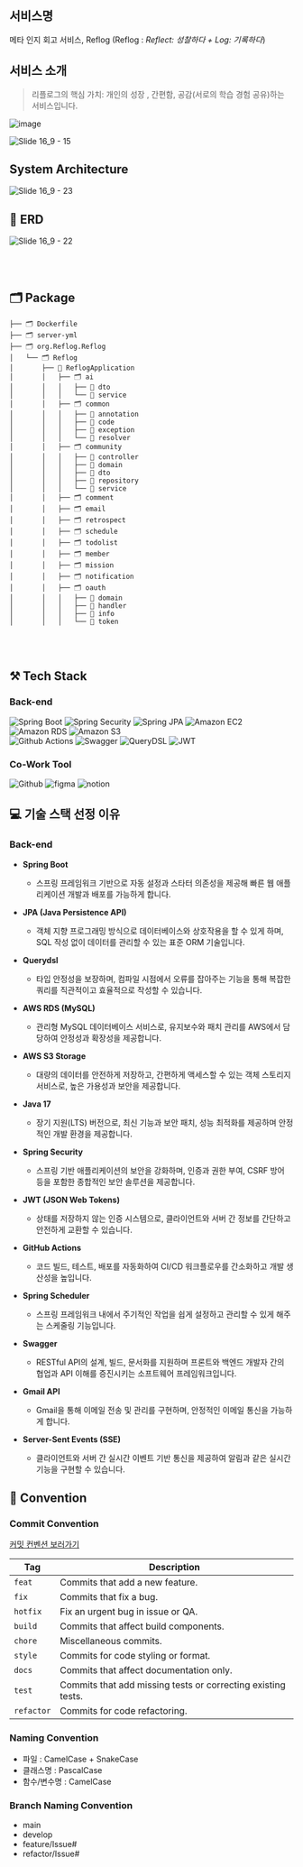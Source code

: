 ##  서비스명
메타 인지 회고 서비스, Reflog (Reflog : *Reflect: 성찰하다 + Log: 기록하다*)

## 서비스 소개
> 리플로그의 핵심 가치: 개인의 성장 , 간편함, 공감(서로의 학습 경험 공유)하는 서비스입니다.
> 
![image](https://github.com/user-attachments/assets/00cb07e2-289b-4ad2-8b1b-e7235d3cdf70)

![Slide 16_9 - 15](https://github.com/user-attachments/assets/9f133179-2b86-4e2a-b675-83f352669d23)


## System Architecture
![Slide 16_9 - 23](https://github.com/user-attachments/assets/35918f4d-472c-4c0a-98b3-ce9f49891fa9)

## 📜 ERD
![Slide 16_9 - 22](https://github.com/user-attachments/assets/67ccaed0-65fc-43b0-bf34-ab27a9ae4bea)

<br><br>
## 🗂️ Package
```
├── 🗂️ Dockerfile
├── 🗂️ server-yml
├── 🗂️ org.Reflog.Reflog
│   └── 🗂️ Reflog
│       ├── 💽 ReflogApplication
│       │   ├── 🗂️ ai
│       │   │   ├── 📂 dto
│       │   │   └── 📂 service
│       │   ├── 🗂️ common
│       │   │   ├── 📂 annotation
│       │   │   ├── 📂 code
│       │   │   ├── 📂 exception
│       │   │   └── 📂 resolver
│       │   ├── 🗂️ community
│       │   │   ├── 📂 controller
│       │   │   ├── 📂 domain
│       │   │   ├── 📂 dto
│       │   │   ├── 📂 repository
│       │   │   └── 📂 service
│       │   ├── 🗂️ comment
│       │   ├── 🗂️ email
│       │   ├── 🗂️ retrospect
│       │   ├── 🗂️ schedule
│       │   ├── 🗂️ todolist
│       │   ├── 🗂️ member
│       │   ├── 🗂️ mission
│       │   ├── 🗂️ notification
│       │   ├── 🗂️ oauth
│       │   │   ├── 📂 domain
│       │   │   ├── 📂 handler
│       │   │   ├── 📂 info
│       │   │   └── 📂 token
```
<br><br>

## ⚒️ Tech Stack
### Back-end
![Spring Boot](https://img.shields.io/badge/Spring%20Boot-%6DB33F?logo=springboot&logoColor=white)
![Spring Security](https://img.shields.io/badge/Spring%20Security-%6DB33F?logo=springsecurity&logoColor=white)
![Spring JPA](https://img.shields.io/badge/Spring%20JPA-%6DB33F?logo=&logoColor=white)
![Amazon EC2](https://img.shields.io/badge/Amazon%20EC2-FF9900?logo=amazonec2&logoColor=white)
![Amazon RDS](https://img.shields.io/badge/Amazon%20RDS-527FFF?logo=amazonRDS&logoColor=white)
![Amazon S3](https://img.shields.io/badge/Amazon%20S3-FC390E?logo=amazons3&logoColor=white) <br>
![Github Actions](https://img.shields.io/badge/Github%20Actions-2088FF?logo=githubactions&logoColor=white) ![Swagger](https://img.shields.io/badge/Swagger-85EA2D?logo=swagger&logoColor=white)
![QueryDSL](https://img.shields.io/badge/QueryDSL-00465B?logo=&logoColor=white)
![JWT](https://img.shields.io/badge/JWT-512BD4?logo=&logoColor=white) <br>

### Co-Work Tool
![Github](https://img.shields.io/badge/Github-181717?logo=github&logoColor=white)
![figma](https://img.shields.io/badge/Figma-F24E1E?logo=figma&logoColor=white)
![notion](https://img.shields.io/badge/Notion-000000?logo=notion&logoColor=white)

## 💻 기술 스택 선정 이유
### Back-end
- **Spring Boot**
  - 스프링 프레임워크 기반으로 자동 설정과 스타터 의존성을 제공해 빠른 웹 애플리케이션 개발과 배포를 가능하게 합니다.

- **JPA (Java Persistence API)**
  - 객체 지향 프로그래밍 방식으로 데이터베이스와 상호작용을 할 수 있게 하며, SQL 작성 없이 데이터를 관리할 수 있는 표준 ORM 기술입니다.

- **Querydsl**
  - 타입 안정성을 보장하며, 컴파일 시점에서 오류를 잡아주는 기능을 통해 복잡한 쿼리를 직관적이고 효율적으로 작성할 수 있습니다.

- **AWS RDS (MySQL)**
  - 관리형 MySQL 데이터베이스 서비스로, 유지보수와 패치 관리를 AWS에서 담당하여 안정성과 확장성을 제공합니다.

- **AWS S3 Storage**
  - 대량의 데이터를 안전하게 저장하고, 간편하게 액세스할 수 있는 객체 스토리지 서비스로, 높은 가용성과 보안을 제공합니다.

- **Java 17**
  - 장기 지원(LTS) 버전으로, 최신 기능과 보안 패치, 성능 최적화를 제공하며 안정적인 개발 환경을 제공합니다.
  
- **Spring Security**
  - 스프링 기반 애플리케이션의 보안을 강화하며, 인증과 권한 부여, CSRF 방어 등을 포함한 종합적인 보안 솔루션을 제공합니다.

- **JWT (JSON Web Tokens)**
  - 상태를 저장하지 않는 인증 시스템으로, 클라이언트와 서버 간 정보를 간단하고 안전하게 교환할 수 있습니다.

- **GitHub Actions**
  - 코드 빌드, 테스트, 배포를 자동화하여 CI/CD 워크플로우를 간소화하고 개발 생산성을 높입니다.
 
- **Spring Scheduler**
  - 스프링 프레임워크 내에서 주기적인 작업을 쉽게 설정하고 관리할 수 있게 해주는 스케줄링 기능입니다.

- **Swagger**
  - RESTful API의 설계, 빌드, 문서화를 지원하며 프론트와 백엔드 개발자 간의 협업과 API 이해를 증진시키는 소프트웨어 프레임워크입니다.

- **Gmail API**
  - Gmail을 통해 이메일 전송 및 관리를 구현하며, 안정적인 이메일 통신을 가능하게 합니다.
  
- **Server-Sent Events (SSE)**
  - 클라이언트와 서버 간 실시간 이벤트 기반 통신을 제공하여 알림과 같은 실시간 기능을 구현할 수 있습니다.

## 📌 Convention
### Commit Convention
[커밋 컨벤션 보러가기](https://ebony-booklet-855.notion.site/18c84ddcb3c380abb776fa44c61c0b24?pvs=4)

| Tag      | Description                                         |
|----------|-----------------------------------------------------|
| `feat`   | Commits that add a new feature.                     |
| `fix`    | Commits that fix a bug.                             |
| `hotfix` | Fix an urgent bug in issue or QA.                   |
| `build`  | Commits that affect build components.               |
| `chore`  | Miscellaneous commits.                              |
| `style`  | Commits for code styling or format.                 |
| `docs`   | Commits that affect documentation only.             |
| `test`   | Commits that add missing tests or correcting existing tests. |
| `refactor`| Commits for code refactoring.                      |

### Naming Convention
- 파일 : CamelCase + SnakeCase
- 클래스명 : PascalCase
- 함수/변수명 : CamelCase

### Branch Naming Convention
- main
- develop
- feature/Issue#
- refactor/Issue#
















